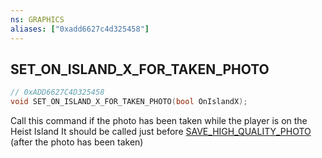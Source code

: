 ```yaml
---
ns: GRAPHICS
aliases: ["0xadd6627c4d325458"]
---
```

## SET_ON_ISLAND_X_FOR_TAKEN_PHOTO

```c
// 0xADD6627C4D325458
void SET_ON_ISLAND_X_FOR_TAKEN_PHOTO(bool OnIslandX);
```

Call this command if the photo has been taken while the player is on the Heist Island It should be called just before [SAVE_HIGH_QUALITY_PHOTO](#_0x3DEC726C25A11BAC) (after the photo has been taken)


